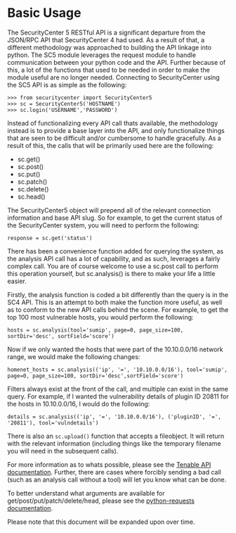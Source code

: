 # Basic Usage

The SecurityCenter 5 RESTful API is a significant departure from the JSON/RPC API that SecurityCenter 4 had used.  As a result of that, a different methodology was approached to building the API linkage into python.  The SC5 module leverages the request module to handle communication between your python code and the API.  Further because of this, a lot of the functions that used to be needed in order to make the module useful are no longer needed.  Connecting to SecurityCenter using the SC5 API is as simple as the following:

````
>>> from securitycenter import SecurityCenter5
>>> sc = SecurityCenter5('HOSTNAME')
>>> sc.login('USERNAME','PASSWORD')
````

Instead of functionalizing every API call thats available, the methodology instead is to provide a base layer into the API, and only functionalize things that are seen to be difficult and/or cumbersome to handle gracefully.  As a result of this, the calls that will be primarily used here are the following:

* sc.get()
* sc.post()
* sc.put()
* sc.patch()
* sc.delete()
* sc.head()

The SecurityCenter5 object will prepend all of the relevant connection information and base API slug.  So for example, to get the current status of the SecurityCenter system, you will need to perform the following:

````
response = sc.get('status')
````

There has been a convenience function added for querying the system, as the analysis API call has a lot of capability, and as such, leverages a fairly complex call.  You are of course welcome to use a sc.post call to perform this operation yourself, but sc.analysis() is there to make your life a little easier.

Firstly, the analysis function is coded a bit differently than the query is in the SC4 API.  This is an attempt to both make the function more useful, as well as to conform to the new API calls behind the scene.  For example, to get the top 100 most vulnerable hosts, you would perform the following:

````
hosts = sc.analysis(tool='sumip', page=0, page_size=100, sortDir='desc', sortField='score')
````

Now if we only wanted the hosts that were part of the 10.10.0.0/16 network range, we would make the following changes:

````
homenet_hosts = sc.analysis(('ip', '=', '10.10.0.0/16'), tool='sumip', page=0, page_size=100, sortDir='desc',sortField='score')
````

Filters always exist at the front of the call, and multiple can exist in the same query.  For example, if I wanted the vulnerability details of plugin ID 20811 for the hosts in 10.10.0.0/16, I would do the following:

````
details = sc.analysis(('ip', '=', '10.10.0.0/16'), ('pluginID', '=', '20811'), tool='vulndetails')
````

There is also an `sc.upload()` function that accepts a fileobject.  It will return with the relevant information (including things like the temporary filename you will need in the subsequent calls).

For more information as to whats possible, please see the [Tenable API documentation][apidocs].  Further, there are cases where forcibly sending a bad call (such as an analysis call without a tool) will let you know what can be done.

[apidocs]: https://support.tenable.com/support-center/cerberus-support-center/includes/widgets/sc_api/index.html

To better understand what arguments are available for get/post/put/patch/delete/head, please see the [python-requests documentation][requests].

[requests]: http://docs.python-requests.org/en/latest/


Please note that this document will be expanded upon over time.
